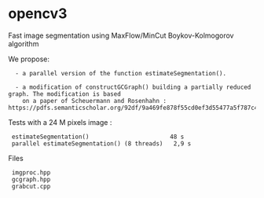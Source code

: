 # opencv3 

Fast image segmentation using MaxFlow/MinCut Boykov-Kolmogorov algorithm 

We propose:

      - a parallel version of the function estimateSegmentation().
      
      - a modification of constructGCGraph() building a partially reduced graph. The modification is based 
        on a paper of Scheuermann and Rosenhahn : https://pdfs.semanticscholar.org/92df/9a469fe878f55cd0ef3d55477a5f787c47ba.pdf

Tests with a 24 M pixels image :

     estimateSegmentation()                       48 s
     parallel estimateSegmentation() (8 threads)   2,9 s
     
Files 

     imgproc.hpp
     gcgraph.hpp
     grabcut.cpp
